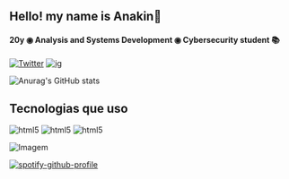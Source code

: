 
## Hello! my name is Anakin🖖

#### 20y ◉ Analysis and Systems Development ◉ Cybersecurity student 📚 

[![Twitter](https://img.shields.io/badge/X-black?style=for-the-badge&logo=xr&logoColor=black/)](https://twitter.com/Sadnys_)
[![ig](https://img.shields.io/badge/Instagram-black?style=for-the-badge&logo=instagram&logoColor=white)](https://www.instagram.com/anakinsz/?next=%2F)

![Anurag's GitHub stats](https://github-readme-stats.vercel.app/api?username=Anakin&show_icons=false&theme=dark)


## Tecnologias que uso

<div style="display: incline_block">

<img aling = "center" alt="html5" src="https://img.shields.io/badge/Python-black?style=for-the-badge&logo=python&logoColor=white">
<img aling = "center" alt="html5" src="https://img.shields.io/badge/HTML-black?style=for-the-badge&logo=html5&logoColor=white">
<img aling = "center" alt="html5" src="https://img.shields.io/badge/CSS-black?&style=for-the-badge&logo=css3&logoColor=white">


<p align="left">
  <img align="center" src="https://i.pinimg.com/originals/63/d7/e6/63d7e61bf0fae1a0018938134db14a84.gif" alt="Imagem">
</p>



[![spotify-github-profile](https://spotify-github-profile.vercel.app/api/view?uid=31srhbd3nblriwuz4y2tr2ricyuq&cover_image=true&theme=natemoo-re&show_offline=false&background_color=121212&interchange=false&bar_color=53b14f&bar_color_cover=false)](https://github.com/kittinan/spotify-github-profile)


</div>

